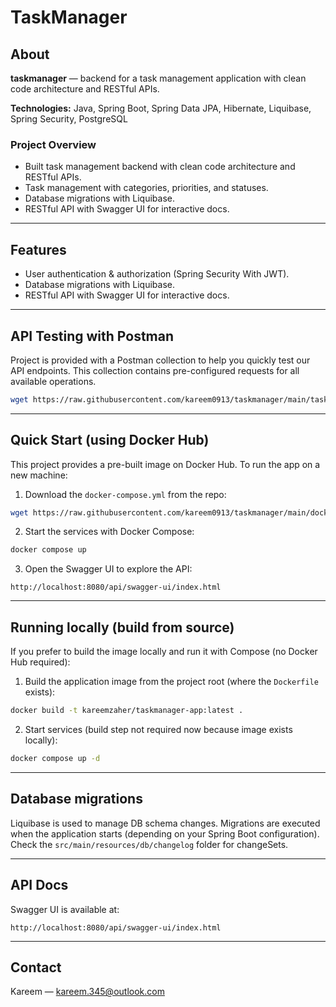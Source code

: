 # TaskManager

## About

**taskmanager** — backend for a task management application with clean code architecture and RESTful APIs.


**Technologies:** Java, Spring Boot, Spring Data JPA, Hibernate, Liquibase, Spring Security, PostgreSQL

### Project Overview

* Built task management backend with clean code architecture and RESTful APIs.
* Task management with categories, priorities, and statuses.
* Database migrations with Liquibase.
* RESTful API with Swagger UI for interactive docs.

---

## Features

* User authentication & authorization (Spring Security With JWT).
* Database migrations with Liquibase.
* RESTful API with Swagger UI for interactive docs.

---
## API Testing with Postman
Project is provided with a Postman collection to help you quickly test our API endpoints. This collection contains pre-configured requests for all available operations.

```bash
wget https://raw.githubusercontent.com/kareem0913/taskmanager/main/taskmanager.postman_collection.json
```
---

## Quick Start (using Docker Hub)

This project provides a pre-built image on Docker Hub. To run the app on a new machine:

1. Download the `docker-compose.yml` from the repo:

```bash
wget https://raw.githubusercontent.com/kareem0913/taskmanager/main/docker-compose.yml
```

2. Start the services with Docker Compose:

```bash
docker compose up
```

3. Open the Swagger UI to explore the API:

```
http://localhost:8080/api/swagger-ui/index.html
```
---

## Running locally (build from source)

If you prefer to build the image locally and run it with Compose (no Docker Hub required):

1. Build the application image from the project root (where the `Dockerfile` exists):

```bash
docker build -t kareemzaher/taskmanager-app:latest .
```

2. Start services (build step not required now because image exists locally):

```bash
docker compose up -d
```

---

## Database migrations

Liquibase is used to manage DB schema changes. Migrations are executed when the application starts (depending on your Spring Boot configuration). Check the `src/main/resources/db/changelog` folder for changeSets.

---

## API Docs

Swagger UI is available at:

```
http://localhost:8080/api/swagger-ui/index.html
```
---

## Contact

Kareem — <kareem.345@outlook.com>
